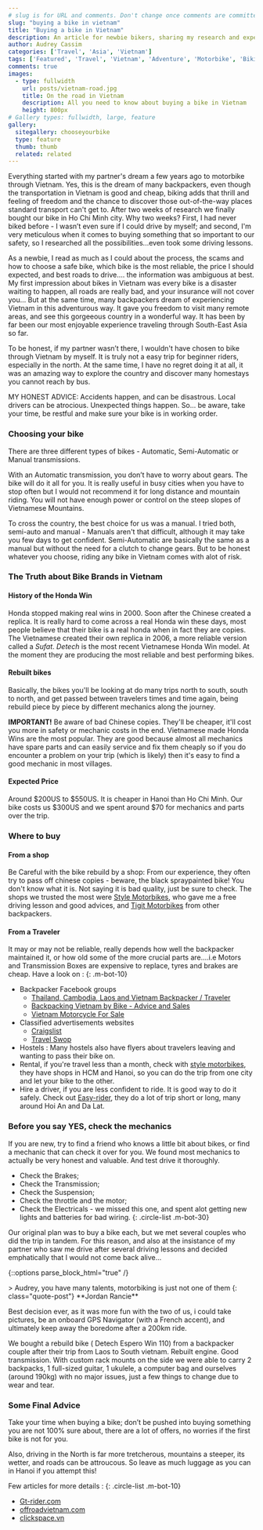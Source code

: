 ```yaml
---
# slug is for URL and comments. Don't change once comments are committed
slug: "buying a bike in vietnam"
title: "Buying a bike in Vietnam"
description: An article for newbie bikers, sharing my research and experience about all the benefits and pitfalls of buying a bike and biking around Vietnam.
author: Audrey Cassim
categories: ['Travel', 'Asia', 'Vietnam']
tags: ['Featured', 'Travel', 'Vietnam', 'Adventure', 'Motorbike', 'Biking Tours', 'Honda Win']
comments: true
images:
  - type: fullwidth
    url: posts/vietnam-road.jpg
    title: On the road in Vietnam
    description: All you need to know about buying a bike in Vietnam
    height: 800px
# Gallery types: fullwidth, large, feature
gallery:
  sitegallery: chooseyourbike
  type: feature
  thumb: thumb
  related: related
---
```

Everything started with my partner's dream a few years ago to motorbike through Vietnam. Yes, this is the dream of many backpackers, even though the transportation in Vietnam is good and cheap, biking adds that thrill and feeling of freedom and the chance to discover those out-of-the-way places standard transport can't get to. After two weeks of research we finally bought our bike in Ho Chi Minh city. Why two weeks? First, I had never biked before - I wasn’t even sure if I could drive by myself; and second, I'm very meticulous when it comes to buying something that so important to our safety, so I researched all the possibilities...even took some driving lessons.

As a newbie, I read as much as I could about the process, the scams and how to choose a safe bike, which bike is the most reliable, the price I should expected, and best roads to drive…. the information was ambiguous at best. My first impression about bikes in Vietnam was every bike is a disaster waiting to happen, all roads are really bad, and your insurance will not cover you… But at the same time, many backpackers dream of experiencing Vietnam in this adventurous way. It gave you freedom to visit many remote areas, and see this gorgeeous country in a wonderful way. It has been by far been our most enjoyable experience traveling through South-East Asia so far.

To be honest, if my partner wasn’t there, I wouldn't have chosen to bike through Vietnam by myself. It is truly not a easy trip for beginner riders, especially in the north. At the same time, I have no regret doing it at all, it was an amazing way to explore the country and discover many homestays you cannot reach by bus.

MY HONEST ADVICE: Accidents happen, and can be disastrous. Local drivers can be atrocious. Unexpected things happen. So... be aware, take your time, be restful and make sure your bike is in working order.

### Choosing your bike

There are three different types of bikes - Automatic, Semi-Automatic or Manual transmissions.

With an Automatic transmission, you don’t have to worry about gears. The bike will do it all for you. It is really useful in busy cities when you have to stop often but I would not recommend it for long distance and mountain riding. You will not have enough power or control on the steep slopes of Vietnamese Mountains.

To cross the country, the best choice for us was a manual. I tried both, semi-auto and manual - Manuals aren't that difficult, although it may take you few days to get confident. Semi-Automatic are basically the same as a manual but without the need for a clutch to change gears. But to be honest whatever you choose, riding any bike in Vietnam comes with alot of risk.   

### The Truth about Bike Brands in Vietnam

#### History of the Honda Win

Honda stopped making real wins in 2000. Soon after the Chinese created a replica. It is really hard to come across a real Honda win these days, most people believe that their bike is a real honda when in fact they are copies. The Vietnamese created their own replica in 2006, a more reliable version called a *Sufat*. *Detech* is the most recent Vietnamese Honda Win model. At the moment they are producing the most reliable and best performing bikes.

#### Rebuilt bikes
Basically, the bikes you'll be looking at do many trips north to south, south to north, and get passed between travelers times and time again, being rebuild piece by piece by different mechanics along the journey.

**IMPORTANT!** Be aware of bad Chinese copies. They'll be cheaper, it'll cost you more in safety or mechanic costs in the end. Vietnamese made Honda Wins are the most popular. They are good because almost all mechanics have spare parts and can easily service and fix them cheaply so if you do encounter a problem on your trip (which is likely) then it's easy to find a good mechanic in most villages.

#### Expected Price

Around $200US to $550US. It is cheaper in Hanoi than Ho Chi Minh.
Our bike costs us $300US and we spent around $70 for mechanics and parts over the trip.

### Where to buy

#### From a shop

Be Careful with the bike rebuild by a shop: From our experience, they often try to pass off chinese copies - beware, the black spraypainted bike! You don't know what it is. Not saying it is bad quality, just be sure to check. The shops we trusted the most were [Style Motorbikes](http://www.stylemotorbikes.com/), who gave me a free driving lesson and good advices, and [Tigit Motorbikes](https://www.tigitmotorbikes.com/) from other backpackers. 


#### From a Traveler

It may or may not be reliable, really depends how well the backpacker maintained it, or how old some of the more crucial parts are....i.e Motors and Transmission Boxes are expensive to replace, tyres and brakes are cheap.
Have a look on :
{: .m-bot-10}
 * Backpacker Facebook groups
    * [Thailand, Cambodia, Laos and Vietnam Backpacker / Traveler](https://www.facebook.com/groups/ThailandCambodiaLaosVietnamBackpacker/)
    * [Backpacking Vietnam by Bike - Advice and Sales](https://www.facebook.com/groups/1191868584175430/)
    * [Vietnam Motorcycle For Sale](https://www.facebook.com/groups/350783411791258/)
 * Classified advertisements websites
    * [Craigslist](https://vietnam.craigslist.org/search/mca?lang=en&cc=us)  
    * [Travel Swop](http://www.travelswop.com/vietnam/ho-chi-minh-city/) 
 * Hostels : Many hostels also have flyers about travelers leaving and wanting to pass their bike on.
 * Rental, if you're travel less than a month, check with [style motorbikes](http://www.stylemotorbikes.com/), they have shops in HCM and Hanoi, so you can do the trip from one city and let your bike to the other. 
 * Hire a driver, if you are less confident to ride. It is good way to do it safely. Check out [Easy-rider](http://www.easy-riders.net/), they do a lot of trip short or long, many around Hoi An and Da Lat. 

### Before you say YES, check the mechanics

If you are new, try to find a friend who knows a little bit about bikes, or find a mechanic that can check it over for you. We found most mechanics to actually be very honest and valuable. And test drive it thoroughly. 
 * Check the Brakes;
 * Check the Transmission;
 * Check the Suspension;
 * Check the throttle and the motor;
 * Check the Electricals - we missed this one, and spent alot getting new lights and batteries for bad wiring.
{: .circle-list .m-bot-30}
 
Our original plan was to buy a bike each, but we met several couples who did the trip in tandem. For this reason, and also at the insistance of my partner who saw me drive after several driving lessons and decided emphatically that I would not come back alive... 

{::options parse_block_html="true" /}
<div class="blog-post">
>
Audrey, you have many talents, motorbiking is just not one of them
{: class="quote-post"}
**Jordan Rancie**
</div>

Best decision ever, as it was more fun with the two of us, i could take pictures, be an onboard GPS Navigator (with a French accent), and ultimately keep away the boredome after a 200km ride.

We bought a rebuild bike ( Detech Espero Win 110)  from a backpacker couple after their trip from Laos to South vietnam. Rebuilt engine. Good transmission. With custom rack mounts on the side we were able to carry 2 backpacks, 1 full-sized guitar, 1 ukulele, a computer bag and ourselves (around 190kg) with no major issues, just a few things to change due to wear and tear.

### Some Final Advice

Take your time when buying a bike; don’t be pushed into buying something you are not 100% sure about, there are a lot of offers, no worries if the first bike is not for you.

Also, driving in the North is far more tretcherous, mountains a steeper, its wetter, and roads can be attroucous. So leave as much luggage as you can in Hanoi if you attempt this!

Few articles for more details : 
{: .circle-list .m-bot-10}
 * [Gt-rider.com](https://www.gt-rider.com/se-asia-motorcycling/threads/the-truth-about-buying-and-selling-chinese-honda-wins-in-vietnam.11059/)
 * [offroadvietnam.com](https://offroadvietnam.com/motorcycle-rentals/road-bikes/chinese-copy-of-the-honda-win-thingyou-should-know")
 * [clickspace.vn](http://clickspace.vn/what-kind-of-motorbike-to-buy-in-hanoi-part-1/) 



                                    





 

